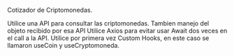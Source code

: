 Cotizador de Criptomonedas.

Utilice una API para consultar las criptomonedas. Tambien manejo del objeto recibido por esa API
Utilice Axios para evitar usar Await dos veces en el call a la API.
Utilice por primera vez Custom Hooks, en este caso se llamaron useCoin y useCryptomoneda.

